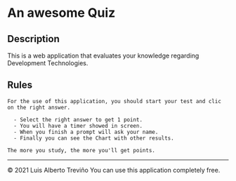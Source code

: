 # An awesome Quiz

## Description

This is a web application that evaluates your knowledge regarding Development Technologies.


## Rules

```
For the use of this application, you should start your test and clic on the right answer.

  - Select the right answer to get 1 point.
  - You will have a timer showed in screen.
  - When you finish a prompt will ask your name.
  - Finally you can see the Chart with other results.

The more you study, the more you'll get points.
```


- - -
© 2021 Luis Alberto Treviño
You can use this application completely free.